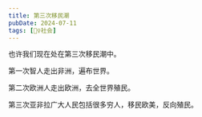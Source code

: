 ```yaml
---
title: 第三次移民潮
pubDate: 2024-07-11
tags: [👯‍♀️社会]
---
```


也许我们现在处在第三次移民潮中。

第一次智人走出非洲，遍布世界。

第二次欧洲人走出欧洲，去全世界殖民。

第三次亚非拉广大人民包括很多穷人，移民欧美，反向殖民。
